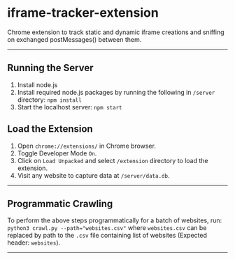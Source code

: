 # iframe-tracker-extension
Chrome extension to track static and dynamic iframe creations and sniffing on exchanged postMessages() between them.

<hr />

## Running the Server
1. Install node.js
2. Install required node.js packages by running the following in ```/server``` directory:
   ```npm install```
3. Start the localhost server:
   ```npm start```

## Load the Extension
1. Open ```chrome://extensions/``` in Chrome browser.
2. Toggle Developer Mode ```On```.
3. Click on ```Load Unpacked``` and select ```/extension``` directory to load the extension.
4. Visit any website to capture data at ```/server/data.db```.

<hr />

## Programmatic Crawling
To perform the above steps programmatically for a batch of websites, run: ```python3 crawl.py --path="websites.csv"``` where ```websites.csv``` can be replaced by path to the ```.csv``` file containing list of websites (Expected header: ```websites```).

<hr />